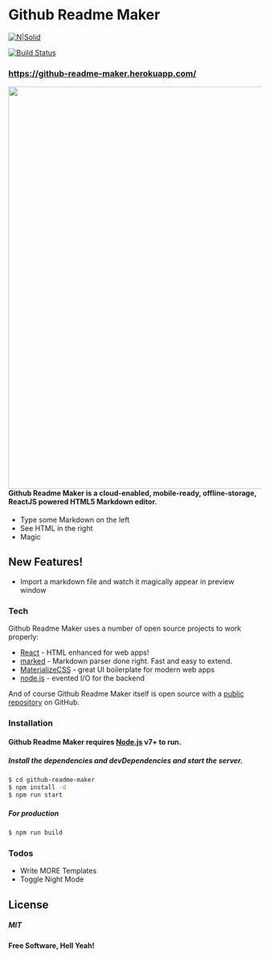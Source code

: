 # Github Readme Maker

[![N|Solid](https://cldup.com/dTxpPi9lDf.thumb.png)](https://github.com/victorakaps)

[![Build Status](https://travis-ci.org/joemccann/dillinger.svg?branch=master)](https://github.com/victorakaps)

### https://github-readme-maker.herokuapp.com/

<img align="left" src="https://i.imgur.com/Rc6o3rA.gif" width="800px"/> 


#### Github Readme Maker is a cloud-enabled, mobile-ready, offline-storage, ReactJS powered HTML5 Markdown editor.

  - Type some Markdown on the left
  - See HTML in the right
  - Magic 

## New Features!

  - Import a markdown file and watch it magically appear in preview window

### Tech

Github Readme Maker uses a number of open source projects to work properly:

* [React] - HTML enhanced for web apps!
* [marked] - Markdown parser done right. Fast and easy to extend.
* [MaterializeCSS] - great UI boilerplate for modern web apps
* [node.js] - evented I/O for the backend

And of course Github Readme Maker itself is open source with a [public repository][dill]
 on GitHub.

### Installation

#### Github Readme Maker requires [Node.js](https://nodejs.org/) v7+ to run.

##### Install the dependencies and devDependencies and start the server.

```sh
$ cd github-readme-maker
$ npm install -d
$ npm run start
```

##### For production 

```sh
$ npm run build
```

### Todos

 - Write MORE Templates
 - Toggle Night Mode

License
----

##### MIT


**Free Software, Hell Yeah!**


   [dill]: <https://github.com/victorakapsgithub-readme-maker>
   [React]: <https://reactjs.org/>
   [MaterializeCSS]: <https://materializecss.com/>
   [git-repo-url]: <https://github.com/victorakaps/github-readme-maker.git>
   [marked]: <https://www.npmjs.com/package/marked>
   [node.js]: <http://nodejs.org>

  
